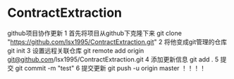 # ContractExtraction
github项目协作更新
1 首先将项目从github下克隆下来
git clone "https://github.com/lsx1995/ContractExtraction.git"
2 将他变成git管理的仓库
git init
3 设置远程关联仓库
git remote add origin git@github.com/lsx1995/ContractExtraction.git
4 添加更新信息 
git add .
5 提交
git commit -m "test"
6 提交更新
git push -u origin master
！！！！
